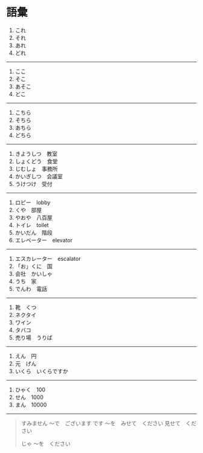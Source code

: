 # 語彙

1. これ
2. それ
3. あれ
4. どれ

---

1. ここ
2. そこ
3. あそこ
4. どこ

---

1. こちら
2. そちら
3. あちら
4. どちら

---

1. きようしつ　教室
2. しょくどう　食堂
3. じむしょ　事務所
4. かいぎしつ　会議室
5. うけつけ　受付

---

1. ロピー　lobby
2. くや　部屋
3. やおや　八百屋
4. トイレ　toilet
5. かいだん　階段
6. エレベーター　elevator

---

1. エスカレーター　escalator
2. 「お」くに　国
3. 会社　かいしゃ
4. うち　家
5. でんわ　電話

---

1. 靴　くつ
2. ネクタイ
3. ワイン
4. タバコ
5. 売り場　うりば

---

1. えん　円
2. 元　げん
3. いくら　いくらですか

---

1. ひゃく　100
2. せん　1000
3. まん　10000

---

> すみません
> 〜で　ございます  です
> 〜を　みせて　ください  見せて　ください
>
> じゃ
> 〜を　ください
